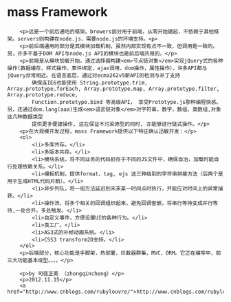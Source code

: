 mass Framework
==================
        <p>这是一个前后通吃的框架。browers部分用于前端，从零开始建起，不依赖于其他框架。servers则构建在node.js，需要node.js的环境支持。<p>
        <p>前后端通用的部分是其模块加载机制，虽然内部实现有点不一致，但调用是一致的。另，许多不基于DOM API与node.js API的模块也是前后端共用的。</p>
        <p>前端是从模块加载开始，通过选择器构建<em>节点链对象</em>实现jQuery式的各种操作(数据缓存，样式操作，事件绑定，ajax调用，dom操作，属性操作），许多API都与jQuery非常相近。在语言底层，通过对ecma262v5新API的检测与补丁支持
            确保连IE6也能使用 String.prototype.trim, Array.prototype.forEach, Array.prototype.map, Array.prototype.filter, Array.prototype.reduce, 
            Function.prototype.bind 等高级API， 享受Prototype.js那种编程快感。另，还通过dom.lang(aaa)生成<em>语言链对象</em>对字符串，数字，数组，类数组,对象这几种数据类型
            提供更多便捷操作, 这在保证不污染原型的同时, 亦能够进行链式操作。</p>
        <p>在大规模开发过程，mass Framework提供以下特征确认迅敏开发：</p>
        <ol>
            <li>多库共存。</li>
            <li>多版本共存。</li>
            <li>模块系统，将不同业务的代码封存于不同的JS文件中，确保自治，加载时能自行处理依赖关系。</li>
            <li>模板机制，提供format，tag, ejs 这三种级别的字符串拼接方法（后两个是用于生成HTML代码片断）。</li>
            <li>异步列队，将一组方法延迟到末来某一时间点时执行，并能应对时间上的异常捕获。</li>
            <li>操作流，将多个相关的回调组织起来，避免回调套嵌，将串行等待变成并行等待,一处合并，多处触发。</li>
            <li>自定义事件，方便设置UI的各种行为。</li>
            <li>类工厂。</li>
            <li>AS3式的补帧动画系统。</li>
            <li>CSS3 transform2D支持。</li>
        </ol>
        <p>后端部分，核心功能是手脚架，热部署，拦截器群集，MVC，ORM。它正在编写中，前三大功能基本成型。。。。</p>

        <p>by 司徒正美 （zhongqincheng）</p>
        <p>2012.11.15</p>
        <a href="http://www.cnblogs.com/rubylouvre/">http://www.cnblogs.com/rubylouvre/</a>
